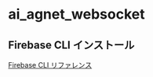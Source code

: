 # ai_agnet_websocket

## Firebase CLI インストール

[Firebase CLI リファレンス](https://firebase.google.com/docs/cli?hl=ja&_gl=1*s23zwe*_up*MQ..*_ga*NTY0Njg2MDYwLjE3MzgyNTYyMzE.*_ga_CW55HF8NVT*MTczODI1NjIzMS4xLjAuMTczODI1NjI2Mi4wLjAuMA..#install-cli-mac-linux)
